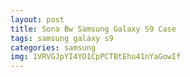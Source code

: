 ```yaml
---
layout: post
title: Sona Bw Samsung Galaxy S9 Case
tags: samsung galaxy s9
categories: samsung
img: 1VRVGJpYI4YO1CpPCTBtEhu41nYaGowIf
---
```

